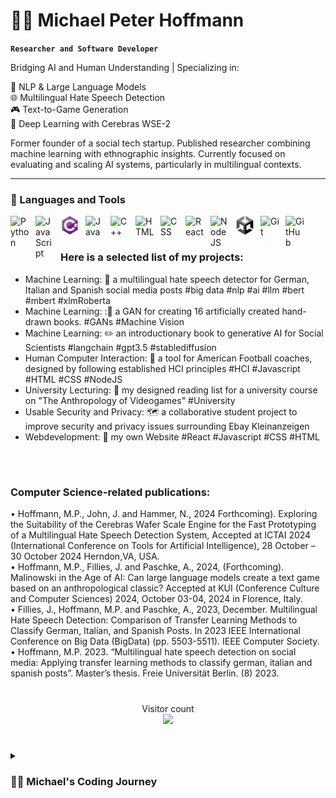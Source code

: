 # 🏄‍♂️ Michael Peter Hoffmann

**`Researcher and Software Developer`**

Bridging AI and Human Understanding | Specializing in:

🤖 NLP & Large Language Models   
🌐 Multilingual Hate Speech Detection    
🎮 Text-to-Game Generation    
🧠 Deep Learning with Cerebras WSE-2   

Former founder of a social tech startup. Published researcher combining machine learning with ethnographic insights. Currently focused on evaluating and scaling AI systems, particularly in multilingual contexts.   


---

### 🧰 Languages and Tools
<img align="left" alt="Python" width="30px" style="padding-right:10px;" src="https://cdn.jsdelivr.net/gh/devicons/devicon/icons/python/python-plain.svg" />
<img align="left" alt="JavaScript" width="30px" style="padding-right:10px;" src="https://cdn.jsdelivr.net/gh/devicons/devicon/icons/javascript/javascript-plain.svg" />
<img align="left" alt="Csharp" width="30px" style="padding-right:10px;" src="https://github.com/devicons/devicon/blob/master/icons/csharp/csharp-original.svg"/>
<img align="left" alt="Java" width="30px" style="padding-right:10px;" src="https://cdn.jsdelivr.net/gh/devicons/devicon/icons/java/java-original.svg"/>
<img align="left" alt="C++" width="30px" style="padding-right:10px;" src="https://cdn.jsdelivr.net/gh/devicons/devicon/icons/cplusplus/cplusplus-line.svg" />
<img align="left" alt="HTML" width="30px" style="padding-right:10px;" src="https://cdn.jsdelivr.net/gh/devicons/devicon/icons/html5/html5-plain.svg" />
<img align="left" alt="CSS" width="30px" style="padding-right:10px;" src="https://cdn.jsdelivr.net/gh/devicons/devicon/icons/css3/css3-plain.svg" />
<img align="left" alt="React" width="30px" style="padding-right:10px;" src="https://cdn.jsdelivr.net/gh/devicons/devicon/icons/react/react-original.svg" />
<img align="left" alt="NodeJS" width="30px" style="padding-right:10px;" src="https://cdn.jsdelivr.net/gh/devicons/devicon/icons/nodejs/nodejs-original.svg" />
<img align="left" alt="Unity" width="30px" style="padding-right:10px;" src="https://github.com/devicons/devicon/blob/master/icons/unity/unity-original.svg" />
<img align="left" alt="Git" width="30px" style="padding-right:10px;" src="https://cdn.jsdelivr.net/gh/devicons/devicon/icons/git/git-original.svg" />
<img align="left" alt="GitHub" width="30px" style="padding-right:10px;" src="https://cdn.jsdelivr.net/gh/devicons/devicon/icons/github/github-original.svg" />
<br />

#  

### Here is a selected list of my projects:

- Machine Learning: 🔭 a multilingual hate speech detector for German, Italian and Spanish social media posts #big data #nlp #ai #llm #bert #mbert #xlmRoberta
- Machine Learning: :📖 a GAN for creating 16 artificially created hand-drawn books. #GANs #Machine Vision
- Machine Learning: :pencil2: an introductionary book to generative AI for Social Scientists #langchain #gpt3.5 #stablediffusion
- Human Computer Interaction: 🏈 a tool for American Football coaches, designed by following established HCI principles #HCI #Javascript #HTML #CSS #NodeJS
- University Lecturing: :scroll: my designed reading list for a university course on "The Anthropology of Videogames" #University
- Usable Security and Privacy: 🗺️ a collaborative student project to improve security and privacy issues surrounding Ebay Kleinanzeigen
- Webdevelopment: 🏡 my own Website #React #Javascript #CSS #HTML


<br />

#


### Computer Science-related publications:  
•	  Hoffmann, M.P., John, J. and Hammer, N., 2024 Forthcoming). Exploring the Suitability of the Cerebras Wafer Scale Engine for the Fast Prototyping of a Multilingual Hate Speech Detection System, Accepted at ICTAI 2024 (International Conference on Tools for Artificial Intelligence), 28 October – 30 October 2024 Herndon,VA, USA.    
•	  Hoffmann, M.P., Fillies, J. and Paschke, A., 2024, (Forthcoming). Malinowski in the Age of AI: Can large language models create a text game based on an anthropological classic? Accepted at KUI (Conference Culture and Computer Sciences) 2024, October 03-04, 2024 in Florence, Italy.     
•	  Fillies, J., Hoffmann, M.P. and Paschke, A., 2023, December. Multilingual Hate Speech Detection: Comparison of Transfer Learning Methods to Classify German, Italian, and Spanish Posts. In 2023 IEEE International Conference on Big Data (BigData) (pp. 5503-5511). IEEE Computer Society.      
•	Hoffmann, M.P. 2023. “Multilingual hate speech detection on social media: Applying transfer learning methods to classify german, italian and spanish posts”. Master’s thesis. Freie Universität Berlin. (8) 2023.  

#
<p align="center"> 
  Visitor count<br>
  <img src="https://profile-counter.glitch.me/michaelpeterhoffmann/count.svg" />
</p>

#

<details>
 <summary><h3>👨‍💻 Michael's Coding Journey</h3></summary>
 My coding journey commenced during my undergraduate years in Computer Science from 2000 to 2003 at TU Munich in Germany. Toward the end of my Bachelor's program, I developed an additional passion: the study of social sciences. This led me then to pursue a program in social anthropology, marking the beginning of my career as a researcher in social anthropology. This path took me to the London School of Economics and Political Science, where I earned a Master's in Anthropology and Development Studies followed by a Ph.D. in Social Anthropology in 2012. Upon completing my doctorate, I returned to Germany and secured positions at various esteemed institutions, including the Max Planck Institute for Social Anthropology, the Global South Studies Center at the University of Cologne, RE:WORK at Humboldt University, and ultimately a DFG-sponsored post-doc at Martin Luther University of Halle-Wittenberg.

Throughout these times as a post-doc, however, my interest in coding and software development reignited, which then led me to enroll in a Master's program in Computer Science at FU Berlin, culminating in obtaining my degree in October 2023. Ever since I have a desire for knowledge in computer science-related subjects, and also began delving into interdisciplinary projects that sit at the intersection of anthropology and computer sciences. Feel free to explore the projects I'm currently involved in below!



### Get in touch:  
- 💬 Ask me about ...Computer Science, Anthropology or Just Anything Else
- ⚡ Fun fact: ... Love to travel 

[website]: https://www.michaelpeterhoffmann.com
[Google Scholar]: https://scholar.google.com/citations?user=IrxVFGkAAAAJ&hl=en
